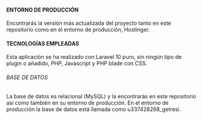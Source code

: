 #### ENTORNO DE PRODUCCIÓN
Encontrarás la versión más actualizada del proyecto tanto en este repositorio como en el entorno de producción, Hostinger.

#### TECNOLOGÍAS EMPLEADAS
Esta aplicación se ha realizado con Laravel 10 puro, sin ningún tipo de plugin o añadido, PHP, Javascript y PHP blade con CSS.

###### BASE DE DATOS
La base de datos es relacional (MySQL) y la encontrarás en este repositorio así como también en su entorno de producción.
En el entorno de producción la base de datos está llamada como u337428268_getresi.
